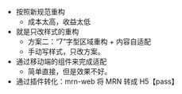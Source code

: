 

- 按照新规范重构
    - 成本太高，收益太低
- 就是只改样式的重构
    - 方案二：“7”字型区域重构 + 内容自适配
    - 手动写样式，只改方案。
- 通过移动端的组件来完成适配
    - 简单直接，但是效果不好。
- 通过插件转化：mrn-web 将 MRN 转成 H5【pass】
